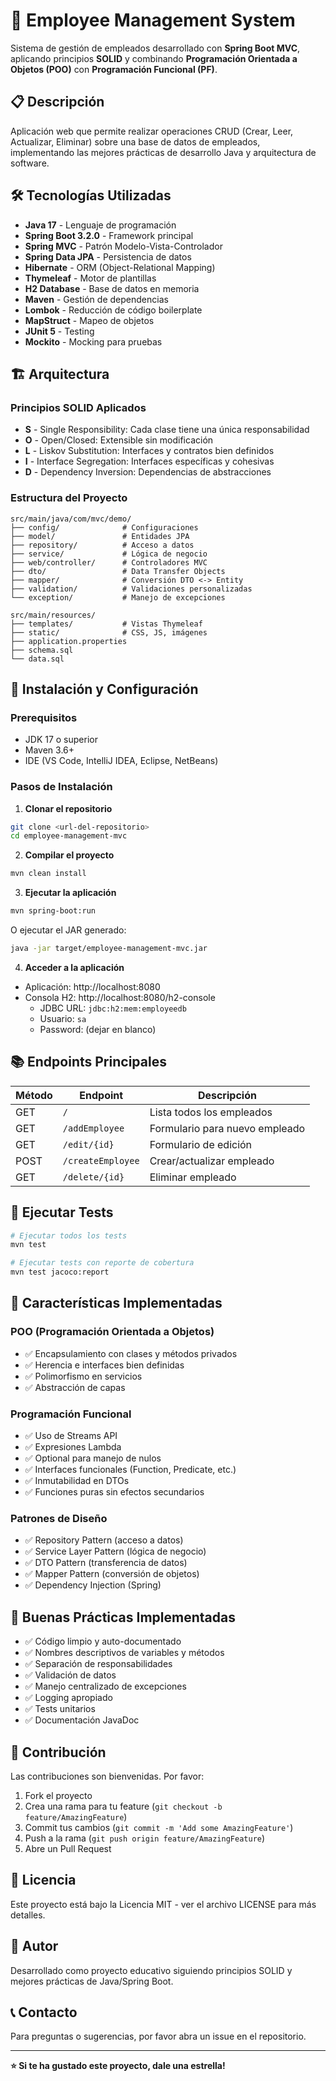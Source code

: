 # 🏢 Employee Management System

Sistema de gestión de empleados desarrollado con **Spring Boot MVC**, aplicando principios **SOLID** y combinando **Programación Orientada a Objetos (POO)** con **Programación Funcional (PF)**.

## 📋 Descripción

Aplicación web que permite realizar operaciones CRUD (Crear, Leer, Actualizar, Eliminar) sobre una base de datos de empleados, implementando las mejores prácticas de desarrollo Java y arquitectura de software.

## 🛠️ Tecnologías Utilizadas

- **Java 17** - Lenguaje de programación
- **Spring Boot 3.2.0** - Framework principal
- **Spring MVC** - Patrón Modelo-Vista-Controlador
- **Spring Data JPA** - Persistencia de datos
- **Hibernate** - ORM (Object-Relational Mapping)
- **Thymeleaf** - Motor de plantillas
- **H2 Database** - Base de datos en memoria
- **Maven** - Gestión de dependencias
- **Lombok** - Reducción de código boilerplate
- **MapStruct** - Mapeo de objetos
- **JUnit 5** - Testing
- **Mockito** - Mocking para pruebas

## 🏗️ Arquitectura

### Principios SOLID Aplicados

- **S** - Single Responsibility: Cada clase tiene una única responsabilidad
- **O** - Open/Closed: Extensible sin modificación
- **L** - Liskov Substitution: Interfaces y contratos bien definidos
- **I** - Interface Segregation: Interfaces específicas y cohesivas
- **D** - Dependency Inversion: Dependencias de abstracciones

### Estructura del Proyecto

```
src/main/java/com/mvc/demo/
├── config/              # Configuraciones
├── model/               # Entidades JPA
├── repository/          # Acceso a datos
├── service/             # Lógica de negocio
├── web/controller/      # Controladores MVC
├── dto/                 # Data Transfer Objects
├── mapper/              # Conversión DTO <-> Entity
├── validation/          # Validaciones personalizadas
└── exception/           # Manejo de excepciones

src/main/resources/
├── templates/           # Vistas Thymeleaf
├── static/              # CSS, JS, imágenes
├── application.properties
├── schema.sql
└── data.sql
```

## 🚀 Instalación y Configuración

### Prerequisitos

- JDK 17 o superior
- Maven 3.6+
- IDE (VS Code, IntelliJ IDEA, Eclipse, NetBeans)

### Pasos de Instalación

1. **Clonar el repositorio**

```bash
git clone <url-del-repositorio>
cd employee-management-mvc
```

2. **Compilar el proyecto**

```bash
mvn clean install
```

3. **Ejecutar la aplicación**

```bash
mvn spring-boot:run
```

O ejecutar el JAR generado:

```bash
java -jar target/employee-management-mvc.jar
```

4. **Acceder a la aplicación**

- Aplicación: http://localhost:8080
- Consola H2: http://localhost:8080/h2-console
  - JDBC URL: `jdbc:h2:mem:employeedb`
  - Usuario: `sa`
  - Password: (dejar en blanco)

## 📚 Endpoints Principales

| Método | Endpoint          | Descripción                    |
| ------ | ----------------- | ------------------------------ |
| GET    | `/`               | Lista todos los empleados      |
| GET    | `/addEmployee`    | Formulario para nuevo empleado |
| GET    | `/edit/{id}`      | Formulario de edición          |
| POST   | `/createEmployee` | Crear/actualizar empleado      |
| GET    | `/delete/{id}`    | Eliminar empleado              |

## 🧪 Ejecutar Tests

```bash
# Ejecutar todos los tests
mvn test

# Ejecutar tests con reporte de cobertura
mvn test jacoco:report
```

## 🎯 Características Implementadas

### POO (Programación Orientada a Objetos)

- ✅ Encapsulamiento con clases y métodos privados
- ✅ Herencia e interfaces bien definidas
- ✅ Polimorfismo en servicios
- ✅ Abstracción de capas

### Programación Funcional

- ✅ Uso de Streams API
- ✅ Expresiones Lambda
- ✅ Optional para manejo de nulos
- ✅ Interfaces funcionales (Function, Predicate, etc.)
- ✅ Inmutabilidad en DTOs
- ✅ Funciones puras sin efectos secundarios

### Patrones de Diseño

- ✅ Repository Pattern (acceso a datos)
- ✅ Service Layer Pattern (lógica de negocio)
- ✅ DTO Pattern (transferencia de datos)
- ✅ Mapper Pattern (conversión de objetos)
- ✅ Dependency Injection (Spring)

## 📝 Buenas Prácticas Implementadas

- ✅ Código limpio y auto-documentado
- ✅ Nombres descriptivos de variables y métodos
- ✅ Separación de responsabilidades
- ✅ Validación de datos
- ✅ Manejo centralizado de excepciones
- ✅ Logging apropiado
- ✅ Tests unitarios
- ✅ Documentación JavaDoc

## 🤝 Contribución

Las contribuciones son bienvenidas. Por favor:

1. Fork el proyecto
2. Crea una rama para tu feature (`git checkout -b feature/AmazingFeature`)
3. Commit tus cambios (`git commit -m 'Add some AmazingFeature'`)
4. Push a la rama (`git push origin feature/AmazingFeature`)
5. Abre un Pull Request

## 📄 Licencia

Este proyecto está bajo la Licencia MIT - ver el archivo LICENSE para más detalles.

## 👥 Autor

Desarrollado como proyecto educativo siguiendo principios SOLID y mejores prácticas de Java/Spring Boot.

## 📞 Contacto

Para preguntas o sugerencias, por favor abra un issue en el repositorio.

---

**⭐ Si te ha gustado este proyecto, dale una estrella!**
